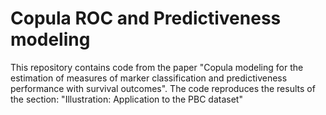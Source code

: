 # Copula ROC and Predictiveness modeling
This repository contains code from the paper "Copula modeling for the estimation of measures of marker classification and predictiveness performance with survival outcomes". The code reproduces the results of the section: "Illustration: Application to the PBC dataset"
